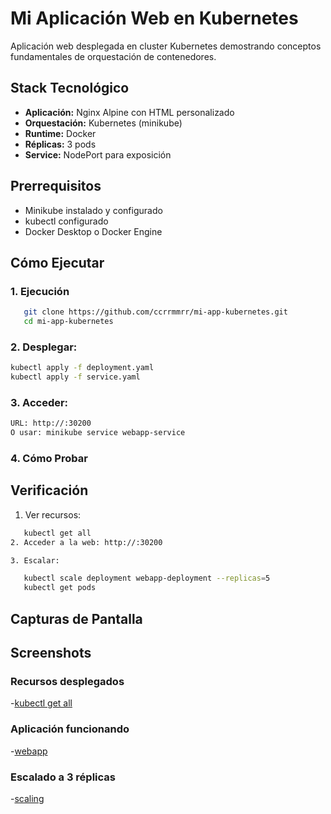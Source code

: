 # Mi Aplicación Web en Kubernetes

Aplicación web desplegada en cluster Kubernetes demostrando conceptos fundamentales de orquestación de contenedores.

## Stack Tecnológico

- **Aplicación:** Nginx Alpine con HTML personalizado
- **Orquestación:** Kubernetes (minikube)
- **Runtime:** Docker
- **Réplicas:** 3 pods
- **Service:** NodePort para exposición

## Prerrequisitos

- Minikube instalado y configurado
- kubectl configurado
- Docker Desktop o Docker Engine

## Cómo Ejecutar

### 1. Ejecución 

```bash
   git clone https://github.com/ccrrmmrr/mi-app-kubernetes.git
   cd mi-app-kubernetes
```

### 2. Desplegar:

```bash
kubectl apply -f deployment.yaml
kubectl apply -f service.yaml
```

### 3. Acceder:

```bash
URL: http://:30200
O usar: minikube service webapp-service
```

### 4. Cómo Probar

## Verificación

1. Ver recursos:
```bash
   kubectl get all
2. Acceder a la web: http://:30200

3. Escalar:

   kubectl scale deployment webapp-deployment --replicas=5
   kubectl get pods
```

## Capturas de Pantalla

## Screenshots

### Recursos desplegados
-[kubectl get all](https://github.com/ccrrmmrr/curso-docker-kubernetes-tareas/tree/main/clase6/screenshots/resources.png)

### Aplicación funcionando
-[webapp](https://github.com/ccrrmmrr/curso-docker-kubernetes-tareas/tree/main/clase6/screenshots/aplicacion.png)

### Escalado a 3 réplicas
-[scaling](https://github.com/ccrrmmrr/curso-docker-kubernetes-tareas/tree/main/clase6/screenshots/scaling.png)
